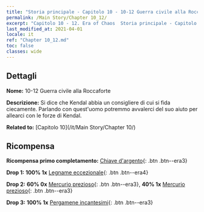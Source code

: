 ```yaml
---
title: "Storia principale - Capitolo 10 - 10-12 Guerra civile alla Roccaforte"
permalink: /Main Story/Chapter 10_12/
excerpt: "Capitolo 10 - 12. Era of Chaos  Storia principale - Capitolo 10_12. 10-12 Guerra civile alla Roccaforte"
last_modified_at: 2021-04-01
locale: it
ref: "Chapter 10_12.md"
toc: false
classes: wide
---
```


## Dettagli

 **Nome:** 10-12 Guerra civile alla Roccaforte

 **Descrizione:** Si dice che Kendal abbia un consigliere di cui si fida ciecamente. Parlando con quest'uomo potremmo avvalerci del suo aiuto per allearci con le forze di Kendal.

 **Related to:** [Capitolo 10](/it/Main Story/Chapter 10/)

## Ricompensa

 **Ricompensa primo completamento:** [Chiave d'argento](/it/Items/con_693/){: .btn .btn--era3}

 **Drop 1:** **100% 1x** [Legname eccezionale](/it/Items/mat_34/){: .btn .btn--era4}

 **Drop 2:** **60% 0x** [Mercurio prezioso](/it/Items/mat_28/){: .btn .btn--era3}, **40% 1x** [Mercurio prezioso](/it/Items/mat_28/){: .btn .btn--era3}

 **Drop 3:** **100% 1x** [Pergamene incantesimi](/it/Items/con_694/){: .btn .btn--era3}

